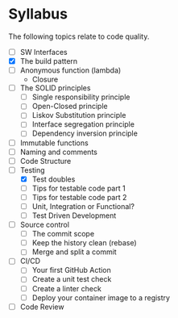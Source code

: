 # Syllabus

The following topics relate to code quality.

- [ ] SW Interfaces
- [x] The build pattern
- [ ] Anonymous function (lambda)
  - Closure
- [ ] The SOLID principles
  - [ ] Single responsibility principle
  - [ ] Open-Closed principle
  - [ ] Liskov Substitution principle
  - [ ] Interface segregation principle
  - [ ] Dependency inversion principle
- [ ] Immutable functions
- [ ] Naming and comments
- [ ] Code Structure
- [ ] Testing
  - [x] Test doubles
  - [ ] Tips for testable code part 1
  - [ ] Tips for testable code part 2
  - [ ] Unit, Integration or Functional?
  - [ ] Test Driven Development
- [ ] Source control
  - [ ] The commit scope
  - [ ] Keep the history clean (rebase)
  - [ ] Merge and split a commit
- [ ] CI/CD
  - [ ] Your first GitHub Action
  - [ ] Create a unit test check
  - [ ] Create a linter check
  - [ ] Deploy your container image to a registry
- [ ] Code Review
